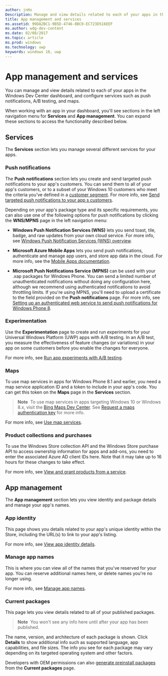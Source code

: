 ---author: jnHsDescription: Manage and view details related to each of your apps in the Windows Dev Center dashboard, and configure services such as push notifications, A/B testing, and maps.title: App management and servicesms.assetid: 99DA2BC1-9B5D-4746-8BC0-EC723D516EEFms.author: wdg-dev-contentms.date: 02/08/2017ms.topic: articlems.prod: windowsms.technology: uwpkeywords: windows 10, uwp---# App management and servicesYou can manage and view details related to each of your apps in the Windows Dev Center dashboard, and configure services such as push notifications, A/B testing, and maps.When working with an app in your dashboard, you'll see sections in the left navigation menu for **Services** and **App management**. You can expand these sections to access the functionality described below.## ServicesThe **Services** section lets you manage several different services for your apps.### Push notificationsThe **Push notifications** section lets you create and send targeted push notifications to your app's customers. You can send them to all of your app's customers, or to a subset of your Windows 10 customers who meet the criteria you’ve defined in a [customer segment](create-customer-segments.md). For more info, see [Send targeted push notifications to your apps customers](send-push-notifications-to-your-apps-customers.md).Depending on your app's package type and its specific requirements, you can also use one of the following options for push notifications by clicking the **WNS/MPNS** page in the left navigation menu: -   **Windows Push Notification Services (WNS)** lets you send toast, tile, badge, and raw updates from your own cloud service. For more info, see [Windows Push Notification Services (WNS) overview](https://msdn.microsoft.com/library/windows/apps/mt187203).-   **Microsoft Azure Mobile Apps** lets you send push notifications, authenticate and manage app users, and store app data in the cloud. For more info, see the [Mobile Apps documentation](http://go.microsoft.com/fwlink/p/?LinkId=221116).-   **Microsoft Push Notifications Service (MPNS)** can be used with your .xap packages for Windows Phone. You can send a limited number of unauthenticated notifications without doing any configuration here, although we recommend using authenticated notifications to avoid throttling limits. If you're using MPNS, you'll need to upload a certificate to the field provided on the **Push notifications** page. For more info, see [Setting up an authenticated web service to send push notifications for Windows Phone 8](http://go.microsoft.com/fwlink/p/?LinkId=528736).### ExperimentationUse the **Experimentation** page to create and run experiments for your Universal Windows Platform (UWP) apps with A/B testing. In an A/B test, you measure the effectiveness of feature changes (or variations) in your app on some customers before you enable the changes for everyone.For more info, see [Run app experiments with A/B testing](../monetize/run-app-experiments-with-a-b-testing.md).### MapsTo use map services in apps for Windows Phone 8.1 and earlier, you need a map service application ID and a token to include in your app's code. You can get this token on the **Maps** page in the **Services** section.> **Note**  To use map services in apps targeting Windows 10 or Windows 8.x, visit the [Bing Maps Dev Center](http://go.microsoft.com/fwlink/p/?LinkId=614880). See [Request a maps authentication key](https://msdn.microsoft.com/library/windows/apps/mt219694) for more info.For more info, see [Use map services](use-map-services.md).### Product collections and purchasesTo use the Windows Store collection API and the Windows Store purchase API to access ownership information for apps and add-ons, you need to enter the associated Azure AD client IDs here. Note that it may take up to 16 hours for these changes to take effect.For more info, see [View and grant products from a service](https://msdn.microsoft.com/library/windows/apps/mt609002).## App managementThe **App management** section lets you view identity and package details and manage your app's names.### App identityThis page shows you details related to your app's unique identity within the Store, including the URL(s) to link to your app's listing.For more info, see [View app identity details](view-app-identity-details.md).### Manage app namesThis is where you can view all of the names that you've reserved for your app. You can reserve additional names here, or delete names you're no longer using.For more info, see [Manage app names](manage-app-names.md).### Current packagesThis page lets you view details related to all of your published packages.> **Note**  You won't see any info here until after your app has been published.The name, version, and architecture of each package is shown. Click **Details** to show additional info such as supported language, app capabilities, and file sizes. The info you see for each package may vary depending on its targeted operating system and other factors. Developers with OEM permissions can also [generate preinstall packages](generate-preinstall-packages-for-oems.md) from the **Current packages** page.  
